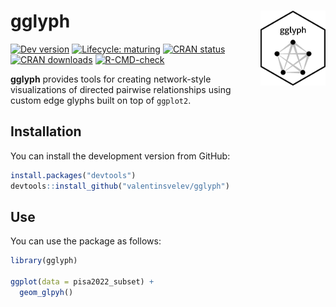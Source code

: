 
# gglyph <img src="man/figures/logo.png" align="right" height="120"/>

<!-- badges: start -->

[![Dev version](https://img.shields.io/badge/devel%20version-0.0.0.9000-orange.svg)](https://github.com/valentinsvelev/gglyph)
[![Lifecycle: maturing](https://img.shields.io/badge/lifecycle-maturing-blue.svg)](https://lifecycle.r-lib.org/articles/stages.html)
[![CRAN status](https://www.r-pkg.org/badges/version/gglyph)](https://CRAN.R-project.org/package=gglyph)
[![CRAN downloads](https://cranlogs.r-pkg.org/badges/gglyph)](https://CRAN.R-project.org/package=gglyph)
[![R-CMD-check](https://github.com/valentinsvelev/gglyph/actions/workflows/R-CMD-check.yaml/badge.svg)](https://github.com/valentinsvelev/gglyph/actions/workflows/R-CMD-check.yaml)
<!-- badges: end -->

**gglyph** provides tools for creating network-style visualizations of
directed pairwise relationships using custom edge glyphs built on top of
`ggplot2`.

## Installation

You can install the development version from GitHub:

``` r
install.packages("devtools")
devtools::install_github("valentinsvelev/gglyph")
```

## Use

You can use the package as follows:

``` r
library(gglyph)

ggplot(data = pisa2022_subset) +
  geom_glpyh()
```
